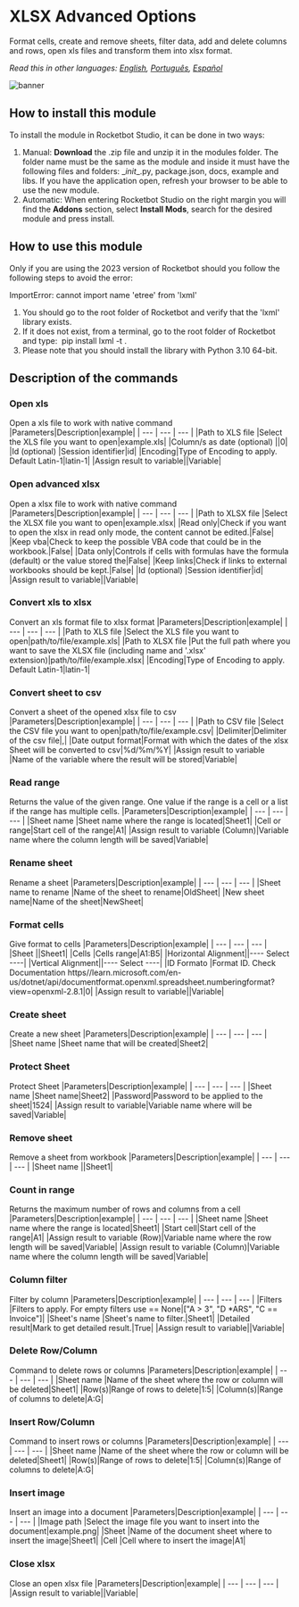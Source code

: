 



# XLSX Advanced Options
  
Format cells, create and remove sheets, filter data, add and delete columns and rows, open xls files and transform them into xlsx format.  

*Read this in other languages: [English](Manual_AdvancedXLSX.md), [Português](Manual_AdvancedXLSX.pr.md), [Español](Manual_AdvancedXLSX.es.md)*
  
![banner](imgs/Banner_AdvancedXLSX.png)
## How to install this module
  
To install the module in Rocketbot Studio, it can be done in two ways:
1. Manual: __Download__ the .zip file and unzip it in the modules folder. The folder name must be the same as the module and inside it must have the following files and folders: \__init__.py, package.json, docs, example and libs. If you have the application open, refresh your browser to be able to use the new module.
2. Automatic: When entering Rocketbot Studio on the right margin you will find the **Addons** section, select **Install Mods**, search for the desired module and press install.  

## How to use this module

Only if you are using the 2023 version of Rocketbot should you follow the following steps to avoid the error:

ImportError: cannot import name 'etree' from 'lxml'

1. You should go to the root folder of Rocketbot and verify that the 'lxml' library exists.
2. If it does not exist, from a terminal, go to the root folder of Rocketbot and type:  pip install lxml -t .
3. Please note that you should install the library with Python 3.10 64-bit.


## Description of the commands

### Open xls
  
Open a xls file to work with native command
|Parameters|Description|example|
| --- | --- | --- |
|Path to XLS file |Select the XLS file you want to open|example.xls|
|Column/s as date (optional) ||0|
|Id (optional) |Session identifier|id|
|Encoding|Type of Encoding to apply. Default Latin-1|latin-1|
|Assign result to variable||Variable|

### Open advanced xlsx
  
Open a xlsx file to work with native command
|Parameters|Description|example|
| --- | --- | --- |
|Path to XLSX file |Select the XLSX file you want to open|example.xlsx|
|Read only|Check if you want to open the xlsx in read only mode, the content cannot be edited.|False|
|Keep vba|Check to keep the possible VBA code that could be in the workbook.|False|
|Data only|Controls if cells with formulas have the formula (default) or the value stored the|False|
|Keep links|Check if links to external workbooks should be kept.|False|
|Id (optional) |Session identifier|id|
|Assign result to variable||Variable|

### Convert xls to xlsx
  
Convert an xls format file to xlsx format
|Parameters|Description|example|
| --- | --- | --- |
|Path to XLS file |Select the XLS file you want to open|path/to/file/example.xls|
|Path to XLSX file |Put the full path where you want to save the XLSX file (including name and '.xlsx' extension)|path/to/file/example.xlsx|
|Encoding|Type of Encoding to apply. Default Latin-1|latin-1|

### Convert sheet to csv
  
Convert a sheet of the opened xlsx file to csv
|Parameters|Description|example|
| --- | --- | --- |
|Path to CSV file |Select the CSV file you want to open|path/to/file/example.csv|
|Delimiter|Delimiter of the csv file|,|
|Date output format|Format with which the dates of the xlsx Sheet will be converted to csv|%d/%m/%Y|
|Assign result to variable |Name of the variable where the result will be stored|Variable|

### Read range
  
Returns the value of the given range. One value if the range is a cell or a list if the range has multiple cells.
|Parameters|Description|example|
| --- | --- | --- |
|Sheet name |Sheet name where the range is located|Sheet1|
|Cell or range|Start cell of the range|A1|
|Assign result to variable (Column)|Variable name where the column length will be saved|Variable|

### Rename sheet
  
Rename a sheet
|Parameters|Description|example|
| --- | --- | --- |
|Sheet name to rename |Name of the sheet to rename|OldSheet|
|New sheet name|Name of the sheet|NewSheet|

### Format cells
  
Give format to cells
|Parameters|Description|example|
| --- | --- | --- |
|Sheet ||Sheet1|
|Cells |Cells range|A1:B5|
|Horizontal Alignment||---- Select ----|
|Vertical Alignment||---- Select ----|
|ID Formato |Format ID. Check Documentation https//learn.microsoft.com/en-us/dotnet/api/documentformat.openxml.spreadsheet.numberingformat?view=openxml-2.8.1|0|
|Assign result to variable||Variable|

### Create sheet
  
Create a new sheet
|Parameters|Description|example|
| --- | --- | --- |
|Sheet name |Sheet name that will be created|Sheet2|

### Protect Sheet
  
Protect Sheet
|Parameters|Description|example|
| --- | --- | --- |
|Sheet name |Sheet name|Sheet2|
|Password|Password to be applied to the sheet|1524|
|Assign result to variable|Variable name where will be saved|Variable|

### Remove sheet
  
Remove a sheet from workbook
|Parameters|Description|example|
| --- | --- | --- |
|Sheet name ||Sheet1|

### Count in range
  
Returns the maximum number of rows and columns from a cell
|Parameters|Description|example|
| --- | --- | --- |
|Sheet name |Sheet name where the range is located|Sheet1|
|Start cell|Start cell of the range|A1|
|Assign result to variable (Row)|Variable name where the row length will be saved|Variable|
|Assign result to variable (Column)|Variable name where the column length will be saved|Variable|

### Column filter
  
Filter by column
|Parameters|Description|example|
| --- | --- | --- |
|Filters |Filters to apply. For empty filters use == None|["A > 3", "D *ARS", "C == Invoice"]|
|Sheet's name |Sheet's name to filter.|Sheet1|
|Detailed result|Mark to get detailed result.|True|
|Assign result to variable||Variable|

### Delete Row/Column
  
Command to delete rows or columns
|Parameters|Description|example|
| --- | --- | --- |
|Sheet name |Name of the sheet where the row or column will be deleted|Sheet1|
|Row(s)|Range of rows to delete|1:5|
|Column(s)|Range of columns to delete|A:G|

### Insert Row/Column
  
Command to insert rows or columns
|Parameters|Description|example|
| --- | --- | --- |
|Sheet name |Name of the sheet where the row or column will be deleted|Sheet1|
|Row(s)|Range of rows to delete|1:5|
|Column(s)|Range of columns to delete|A:G|

### Insert image
  
Insert an image into a document
|Parameters|Description|example|
| --- | --- | --- |
|Image path |Select the image file you want to insert into the document|example.png|
|Sheet |Name of the document sheet where to insert the image|Sheet1|
|Cell |Cell where to insert the image|A1|

### Close xlsx
  
Close an open xlsx file
|Parameters|Description|example|
| --- | --- | --- |
|Assign result to variable||Variable|
